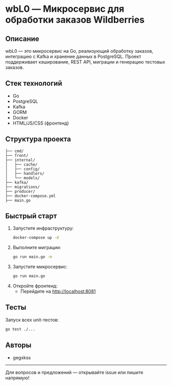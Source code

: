 # wbL0 — Микросервис для обработки заказов Wildberries

## Описание
wbL0 — это микросервис на Go, реализующий обработку заказов, интеграцию с Kafka и хранение данных в PostgreSQL. Проект поддерживает кэширование, REST API, миграции и генерацию тестовых заказов.

## Стек технологий
- Go
- PostgreSQL
- Kafka
- GORM
- Docker
- HTML/JS/CSS (фронтенд)

## Структура проекта
```
├── cmd/                
├── front/              
├── internal/
│   ├── cache/         
│   ├── config/        
│   ├── handlers/       
│   └── models/         
├── kafka/              
├── migrations/         
├── producer/           
├── docker-compose.yml  
├── main.go             
```

## Быстрый старт
1. Запустите инфраструктуру:
   ```sh
   docker-compose up -d
   ```
2. Выполните миграции:
   ```sh
   go run main.go -m
   ```
3. Запустите микросервис:
   ```sh
   go run main.go
   ```
4. Откройте фронтенд:
   - Перейдите на [http://localhost:8081](http://localhost:8081)

## Тесты
Запуск всех unit-тестов:
```sh
go test ./...
```

## Авторы
- gegxkss

---
Для вопросов и предложений — открывайте issue или пишите напрямую!
